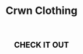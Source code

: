 <h1 align="center">
   Crwn Clothing
</h1>
<br>
<h2 align="center" >
  <a href="https://crwn-clothing-study.netlify.app/
" target="_blank" style="color:black; text-decoration:none">
    CHECK IT OUT
  </a>
</h2>
